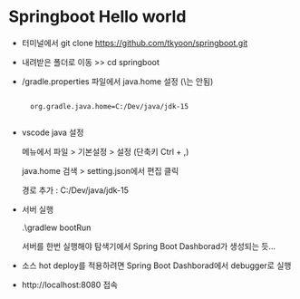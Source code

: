 # Springboot Hello world

* 터미널에서 git clone https://github.com/tkyoon/springboot.git

* 내려받은 폴더로 이동 >> cd springboot

* /gradle.properties 파일에서 java.home 설정 (\는 안됨)
    <pre><code>
    org.gradle.java.home=C:/Dev/java/jdk-15
    </code></pre>

* vscode java 설정

    메뉴에서 파일 > 기본설정 > 설정 (단축키 Ctrl + ,)
    
    java.home 검색 > setting.json에서 편집 클릭

    경로 추가 : C:/Dev/java/jdk-15  

* 서버 실행

    .\gradlew bootRun

    서버를 한번 실행해야 탐색기에서 Spring Boot Dashborad가 생성되는 듯...

* 소스 hot deploy를 적용하려면 Spring Boot Dashborad에서 debugger로 실행

* http://localhost:8080 접속
